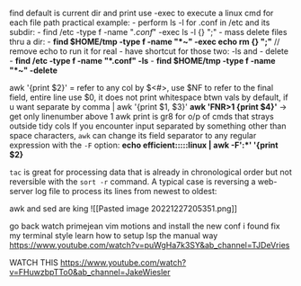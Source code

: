 find default is current dir and print
	use -exec to execute a linux cmd for each file path
practical example: 
	- perform ls -l for .conf in /etc and its subdir:
		- find /etc -type f -name "*.conf*" -exec ls -l {} ";"
	- mass delete files thru a dir:
		- **find $HOME/tmp -type f -name "*~" -exec echo rm {} ";"** // remove echo to run it for real
	- have shortcut for those two: -ls and - delete
		- **find /etc -type f -name "*.conf" -ls**
		- **find $HOME/tmp -type f -name "*~" -delete**

awk '{print $2}' <file> = refer to any col by $<#>, use $NF to refer to the final field, entire line use $0, it does not print whitespace btwn vals by default, if u want separate by comma
	| awk '{print $1, $3}'
**awk 'FNR>1 {print $4}'** -> get only linenumber above 1
awk print is gr8 for o/p of cmds that strays outside tidy cols
If you encounter input separated by something other than space characters, `awk` can change its field separator to any regular expression with the `-F` option:
**echo efficient:::::linux | awk -F':*' '{print $2}**

`tac` is great for processing data that is already in chronological order but not reversible with the `sort -r` command. A typical case is reversing a web-server log file to process its lines from newest to oldest:

awk and sed are king
![[Pasted image 20221227205351.png]]

go back watch primejean vim motions and install the new conf i found
fix my terminal style
learn how to setup lsp the manual way
https://www.youtube.com/watch?v=puWgHa7k3SY&ab_channel=TJDeVries

WATCH THIS https://www.youtube.com/watch?v=FHuwzbpTTo0&ab_channel=JakeWiesler